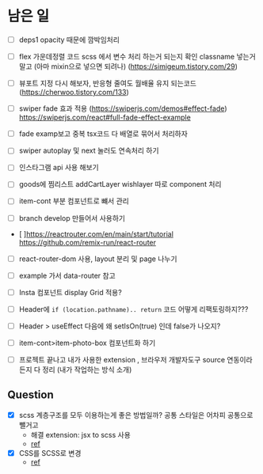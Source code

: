 # 남은 일

-   [ ] deps1 opacity 때문에 깜박임처리
-   [ ] flex 가운데정렬 코드 scss 에서 변수 처리 하는거 되는지 확인 classname 넣는거 말고 (아마 mixin으로 넣으면 되려나) (https://simigeum.tistory.com/29)
-   [ ] 뷰포트 지정 다시 해보자, 반응형 줄여도 월배율 유지 되는코드 (https://cherwoo.tistory.com/133)
-   [ ] swiper fade 효과 적용 (https://swiperjs.com/demos#effect-fade) https://swiperjs.com/react#full-fade-effect-example
-   [ ] fade examp보고 중복 tsx코드 다 배열로 묶어서 처리하자
-   [ ] swiper autoplay 및 next 눌러도 연속처리 하기

-   [ ] 인스타그램 api 사용 해보기
-   [ ] goods에 찜리스트 addCartLayer wishlayer 따로 component 처리

-   [ ] item-cont 부분 컴포넌트로 뺴서 관리

-   [ ] branch develop 만들어서 사용하기

-   [ ]https://reactrouter.com/en/main/start/tutorial
    https://github.com/remix-run/react-router
-   [ ] react-router-dom 사용, layout 분리 및 page 나누기
-   [ ] example 가서 data-router 참고

-   [ ] Insta 컴포넌트 display Grid 적용?

-   [ ] Header에 `if (location.pathname).. return` 코드 어떻게 리팩토링하지???
-   [ ] Header > useEffect 다음에 왜 setIsOn(true) 인데 false가 나오지?

-   [ ] item-cont>item-photo-box 컴포넌트화 하기

-   [ ] 프로젝트 끝나고 내가 사용한 extension , 브라우저 개발자도구 source 연동이라든지 다 정리 (내가 작업하는 방식 소개)

## Question

-   [x] scss 계층구조를 모두 이용하는게 좋은 방법일까? 공통 스타일은 어차피 공통으로 뺄거고
    -   해결 extension: jsx to scss 사용
    -   [ref](https://inpa.tistory.com/entry/VS-Code-%E2%8F%B1%EF%B8%8F-HTML-CSS-%EB%8F%84%EA%B5%AC-%EC%B6%94%EC%B2%9C#html_css_support)
-   [x] CSS를 SCSS로 변경
    -   [ref](https://css2sass.herokuapp.com/)

